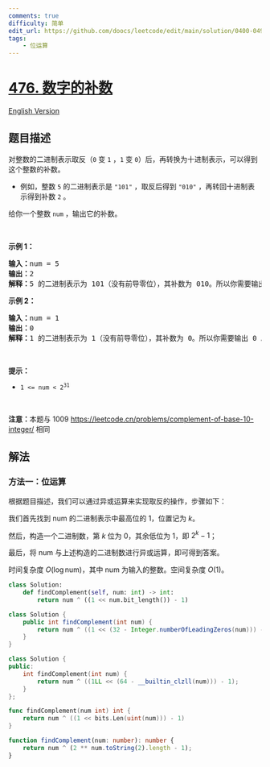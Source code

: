 ```yaml
---
comments: true
difficulty: 简单
edit_url: https://github.com/doocs/leetcode/edit/main/solution/0400-0499/0476.Number%20Complement/README.md
tags:
    - 位运算
---
```


<!-- problem:start -->

# [476. 数字的补数](https://leetcode.cn/problems/number-complement)

[English Version](/solution/0400-0499/0476.Number%20Complement/README_EN.md)

## 题目描述

<!-- description:start -->

<p>对整数的二进制表示取反（<code>0</code> 变 <code>1</code> ，<code>1</code> 变 <code>0</code>）后，再转换为十进制表示，可以得到这个整数的补数。</p>

<ul>
	<li>例如，整数 <code>5</code> 的二进制表示是 <code>"101"</code> ，取反后得到 <code>"010"</code> ，再转回十进制表示得到补数 <code>2</code> 。</li>
</ul>

<p>给你一个整数 <code>num</code> ，输出它的补数。</p>

<p>&nbsp;</p>

<ol>
</ol>

<p><strong>示例 1：</strong></p>

<pre>
<strong>输入：</strong>num = 5
<strong>输出：</strong>2
<strong>解释：</strong>5 的二进制表示为 101（没有前导零位），其补数为 010。所以你需要输出 2 。
</pre>

<p><strong>示例 2：</strong></p>

<pre>
<strong>输入：</strong>num = 1
<strong>输出：</strong>0
<strong>解释：</strong>1 的二进制表示为 1（没有前导零位），其补数为 0。所以你需要输出 0 。
</pre>

<p>&nbsp;</p>

<p><strong>提示：</strong></p>

<ul>
	<li><code>1 &lt;= num &lt; 2<sup>31</sup></code></li>
</ul>

<p>&nbsp;</p>

<p><strong>注意：</strong>本题与 1009 <a href="https://leetcode.cn/problems/complement-of-base-10-integer/">https://leetcode.cn/problems/complement-of-base-10-integer/</a> 相同</p>

<!-- description:end -->

## 解法

<!-- solution:start -->

### 方法一：位运算

根据题目描述，我们可以通过异或运算来实现取反的操作，步骤如下：

我们首先找到 $\text{num}$ 的二进制表示中最高位的 $1$，位置记为 $k$。

然后，构造一个二进制数，第 $k$ 位为 $0$，其余低位为 $1$，即 $2^k - 1$；

最后，将 $\text{num}$ 与上述构造的二进制数进行异或运算，即可得到答案。

时间复杂度 $O(\log \text{num})$，其中 $\text{num}$ 为输入的整数。空间复杂度 $O(1)$。

<!-- tabs:start -->

```python
class Solution:
    def findComplement(self, num: int) -> int:
        return num ^ ((1 << num.bit_length()) - 1)
```

```java
class Solution {
    public int findComplement(int num) {
        return num ^ ((1 << (32 - Integer.numberOfLeadingZeros(num))) - 1);
    }
}
```

```cpp
class Solution {
public:
    int findComplement(int num) {
        return num ^ ((1LL << (64 - __builtin_clzll(num))) - 1);
    }
};
```

```go
func findComplement(num int) int {
	return num ^ ((1 << bits.Len(uint(num))) - 1)
}
```

```ts
function findComplement(num: number): number {
    return num ^ (2 ** num.toString(2).length - 1);
}
```

<!-- tabs:end -->

<!-- solution:end -->

<!-- problem:end -->
